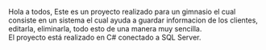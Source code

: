 Hola a todos, Este es un proyecto realizado para un gimnasio el cual consiste en un sistema
el cual ayuda a guardar informacion de los clientes, editarla, eliminarla, todo esto de una
manera muy sencilla.
<br>
El proyecto está realizado en C# conectado a SQL Server.
